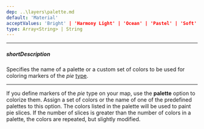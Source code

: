 ```yaml
---
dep: ..\layers\palette.md
default: 'Material'
acceptValues: 'Bright' | 'Harmony Light' | 'Ocean' | 'Pastel' | 'Soft' | 'Soft Pastel' | 'Vintage' | 'Violet' | 'Carmine' | 'Dark Moon' | 'Dark Violet' | 'Green Mist' | 'Soft Blue' | 'Material' | 'Office'
type: Array<String> | String
---
```

---
##### shortDescription
Specifies the name of a palette or a custom set of colors to be used for coloring markers of the *pie* [type](/api-reference/20%20Data%20Visualization%20Widgets/dxVectorMap/1%20Configuration/markerSettings/type.md '/Documentation/ApiReference/Data_Visualization_Widgets/dxVectorMap/Configuration/markerSettings/#type').

---
If you define markers of the *pie* type on your map, use the **palette** option to colorize them. Assign a set of colors or the name of one of the predefined palettes to this option. The colors listed in the palette will be used to paint pie slices. If the number of slices is greater than the number of colors in a palette, the colors are repeated, but slightly modified.